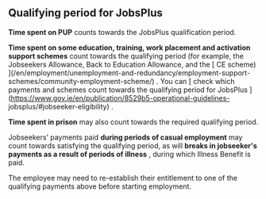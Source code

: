 ##  Qualifying period for JobsPlus

**Time spent on PUP** counts towards the JobsPlus qualification period.

**Time spent on some education, training, work placement and activation
support schemes** count towards the qualifying period (for example, the
Jobseekers Allowance, Back to Education Allowance, and the [ CE scheme)
](/en/employment/unemployment-and-redundancy/employment-support-
schemes/community-employment-scheme/) . You can [ check which payments and
schemes count towards the qualifying period for JobsPlus
](https://www.gov.ie/en/publication/8529b5-operational-guidelines-
jobsplus/#jobseeker-eligibility) .

**Time spent in prison** may also count towards the required qualifying
period.

Jobseekers’ payments paid **during periods of casual employment** may count
towards satisfying the qualifying period, as will **breaks in jobseeker's
payments as a result of periods of illness** , during which Illness Benefit is
paid.

The employee may need to re-establish their entitlement to one of the
qualifying payments above before starting employment.
